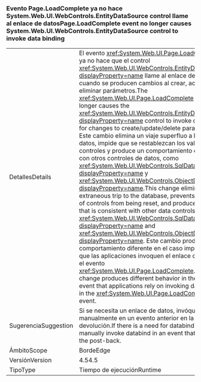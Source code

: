 ### <a name="pageloadcomplete-event-no-longer-causes-systemwebuiwebcontrolsentitydatasource-control-to-invoke-data-binding"></a><span data-ttu-id="72feb-101">Evento Page.LoadComplete ya no hace System.Web.UI.WebControls.EntityDataSource control llame al enlace de datos</span><span class="sxs-lookup"><span data-stu-id="72feb-101">Page.LoadComplete event no longer causes System.Web.UI.WebControls.EntityDataSource control to invoke data binding</span></span>

|   |   |
|---|---|
|<span data-ttu-id="72feb-102">Detalles</span><span class="sxs-lookup"><span data-stu-id="72feb-102">Details</span></span>|<span data-ttu-id="72feb-103">El evento <xref:System.Web.UI.Page.LoadComplete> ya no hace que el control <xref:System.Web.UI.WebControls.EntityDataSource?displayProperty=name> llame al enlace de datos cuando se producen cambios al crear, actualizar o eliminar parámetros.</span><span class="sxs-lookup"><span data-stu-id="72feb-103">The <xref:System.Web.UI.Page.LoadComplete> event no longer causes the <xref:System.Web.UI.WebControls.EntityDataSource?displayProperty=name> control to invoke data binding for changes to create/update/delete parameters.</span></span> <span data-ttu-id="72feb-104">Este cambio elimina un viaje superfluo a la base de datos, impide que se restablezcan los valores de los controles y produce un comportamiento coherente con otros controles de datos, como <xref:System.Web.UI.WebControls.SqlDataSource?displayProperty=name> y <xref:System.Web.UI.WebControls.ObjectDataSource?displayProperty=name>.</span><span class="sxs-lookup"><span data-stu-id="72feb-104">This change eliminates an extraneous trip to the database, prevents the values of controls from being reset, and produces behavior that is consistent with other data controls, such as <xref:System.Web.UI.WebControls.SqlDataSource?displayProperty=name> and <xref:System.Web.UI.WebControls.ObjectDataSource?displayProperty=name>.</span></span> <span data-ttu-id="72feb-105">Este cambio produce un comportamiento diferente en el caso improbable de que las aplicaciones invoquen el enlace de datos en el evento <xref:System.Web.UI.Page.LoadComplete>.</span><span class="sxs-lookup"><span data-stu-id="72feb-105">This change produces different behavior in the unlikely event that applications rely on invoking data binding in the <xref:System.Web.UI.Page.LoadComplete> event.</span></span>|
|<span data-ttu-id="72feb-106">Sugerencia</span><span class="sxs-lookup"><span data-stu-id="72feb-106">Suggestion</span></span>|<span data-ttu-id="72feb-107">Si se necesita un enlace de datos, invóquelo manualmente en un evento anterior en la devolución.</span><span class="sxs-lookup"><span data-stu-id="72feb-107">If there is a need for databinding, manually invoke databind in an event that is earlier in the post-back.</span></span>|
|<span data-ttu-id="72feb-108">Ámbito</span><span class="sxs-lookup"><span data-stu-id="72feb-108">Scope</span></span>|<span data-ttu-id="72feb-109">Borde</span><span class="sxs-lookup"><span data-stu-id="72feb-109">Edge</span></span>|
|<span data-ttu-id="72feb-110">Versión</span><span class="sxs-lookup"><span data-stu-id="72feb-110">Version</span></span>|<span data-ttu-id="72feb-111">4.5</span><span class="sxs-lookup"><span data-stu-id="72feb-111">4.5</span></span>|
|<span data-ttu-id="72feb-112">Tipo</span><span class="sxs-lookup"><span data-stu-id="72feb-112">Type</span></span>|<span data-ttu-id="72feb-113">Tiempo de ejecución</span><span class="sxs-lookup"><span data-stu-id="72feb-113">Runtime</span></span>|

